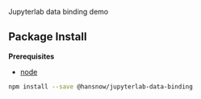 Jupyterlab data binding demo

Package Install
---------------

**Prerequisites**
- [node](http://nodejs.org/)

```bash
npm install --save @hansnow/jupyterlab-data-binding
```
